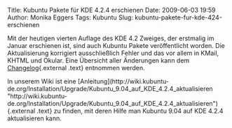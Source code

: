 Title: Kubuntu Pakete für KDE 4.2.4 erschienen
Date: 2009-06-03 19:59
Author: Monika Eggers
Tags: Kubuntu
Slug: kubuntu-pakete-fur-kde-424-erschienen

Mit der heutigen vierten Auflage des KDE 4.2 Zweiges, der erstmalig im
Januar erschienen ist, sind auch Kubuntu Pakete veröffentlicht worden.
Die Aktualisierung korrigiert ausschließlich Fehler und das vor allem in
KMail, KHTML und Okular. Eine Übersicht aller Änderungen kann dem
[Changelog](http://www.kde.org/announcements/changelogs/changelog4_2_3to4_2_4.php "http://www.kde.org/announcements/changelogs/changelog4_2_3to4_2_4.php"){.external
.text} entnommen werden.

</p>
In unserem Wiki ist eine
[Anleitung](http://wiki.kubuntu-de.org/Installation/Upgrade/Kubuntu_9.04_auf_KDE_4.2.4_aktualisieren "http://wiki.kubuntu-de.org/Installation/Upgrade/Kubuntu_9.04_auf_KDE_4.2.4_aktualisieren"){.external
.text} zu finden, mit deren Hilfe man Kubuntu 9.04 auf KDE 4.2.4
aktualisieren kann.

</p>
</p>
<!--break--><!--break-->

